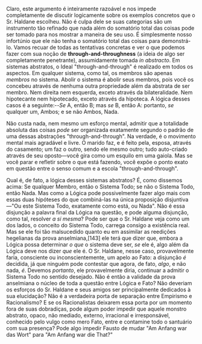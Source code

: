 Claro, este argumento é inteiramente razoável e nos impede completamente de discutir logicamente sobre os exemplos concretos que o Sr. Haldane escolheu. Não é culpa dele se suas categorias são um instrumento tão refinado que nada além do somatório total das coisas pode ser tomado para nos mostrar a maneira de seu uso. É simplesmente nosso infortúnio que ele não tenha o somatório total das coisas para demonstrá-lo. Vamos recuar de todas as tentativas concretas e ver o que podemos fazer com sua noção de **through-and-throughness** (a ideia de algo ser completamente penetrante), assumidamente tomada _in abstracto_. Em sistemas abstratos, o Ideal "through-and-through" é realizado em todos os aspectos. Em qualquer sistema, como tal, os membros são apenas _membros_ no sistema. Abolir o sistema é abolir seus membros, pois você os concebeu através de nenhuma outra propriedade além da abstrata de ser membro. Nem direita nem esquerda, exceto através da bilateralidade. Nem hipotecante nem hipotecado, exceto através da hipoteca. A lógica desses casos é a seguinte:--_Se_ A, então B; mas _se_ B, então A: portanto, _se_ qualquer um, Ambos; e se não Ambos, Nada.

Não custa nada, nem mesmo um esforço mental, admitir que a totalidade absoluta das coisas _pode_ ser organizada exatamente segundo o padrão de uma dessas abstrações "through-and-through". Na verdade, é o movimento mental mais agradável e livre. O marido faz, e é feito pela, esposa, através do casamento; um faz o outro, sendo ele mesmo outro; tudo auto-criado através de seu oposto—você gira como um esquilo em uma gaiola. Mas se você parar e refletir sobre o que está fazendo, você expõe o ponto exato em questão entre o senso comum e a escola "through-and-through".

Qual é, de fato, a lógica desses sistemas abstratos? É, como dissemos acima: Se qualquer Membro, então o Sistema Todo; se não o Sistema Todo, então Nada. Mas como a Lógica pode possivelmente fazer algo mais com essas duas hipóteses do que combiná-las na única proposição disjuntiva—"Ou este Sistema Todo, exatamente como está, ou Nada". Não é essa disjunção a palavra final da Lógica na questão, e pode alguma disjunção, como tal, resolver _a si mesma_? Pode ser que o Sr. Haldane veja como um dos lados, o conceito do Sistema Todo, carrega consigo a existência real. Mas se ele foi tão malsucedido quanto eu em assimilar as reedições hegelianas da prova anselmiana,[143] ele terá que dizer que, embora a Lógica possa determinar _o que_ o sistema deve ser, _se_ ele é, algo além da Lógica deve nos dizer _que_ ele é. O Sr. Haldane, nesse caso, provavelmente faria, consciente ou inconscientemente, um apelo ao Fato: a disjunção _é_ decidida, já que ninguém pode contestar que agora, de fato, _algo_, e não nada, _é_. Devemos _portanto_, ele provavelmente diria, continuar a admitir o Sistema Todo no sentido desejado. Não é então a validade da prova anselmiana o núcleo de toda a questão entre Lógica e Fato? Não deveriam os esforços do Sr. Haldane e seus amigos ser principalmente dedicados à sua elucidação? Não é a verdadeira porta de separação entre Empirismo e Racionalismo? E se os Racionalistas deixarem essa porta por um momento fora de suas dobradiças, pode algum poder impedir que aquele monstro abstrato, opaco, não mediado, externo, irracional e irresponsável, conhecido pelo vulgo como mero Fato, entre e contamine todo o santuário com sua presença? Pode algo impedir Fausto de mudar "Am Anfang war das Wort" para "Am Anfang war die That?"